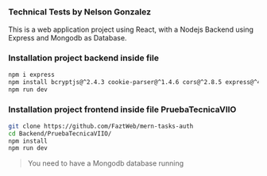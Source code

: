 # 


### Technical Tests by Nelson Gonzalez

This is a web application project using React, with a Nodejs Backend using Express and Mongodb as Database.

### Installation project backend inside file

```sh
npm i express
npm install bcryptjs@^2.4.3 cookie-parser@^1.4.6 cors@^2.8.5 express@^4.19.2 jsonwebtoken@^9.0.2 mongoose@^8.3.2 morgan@^1.10.0 request@^2.88.2 zod@^3.23.4 nodemon@^3.1.0 --save
npm run dev
```

### Installation project frontend inside file PruebaTecnicaVIIO

```sh
git clone https://github.com/FaztWeb/mern-tasks-auth
cd Backend/PruebaTecnicaVIIO/
npm install
npm run dev
```

> You need to have a Mongodb database running